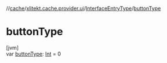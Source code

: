 //[cache](../../../index.md)/[xlitekt.cache.provider.ui](../index.md)/[InterfaceEntryType](index.md)/[buttonType](button-type.md)

# buttonType

[jvm]\
var [buttonType](button-type.md): [Int](https://kotlinlang.org/api/latest/jvm/stdlib/kotlin/-int/index.html) = 0
